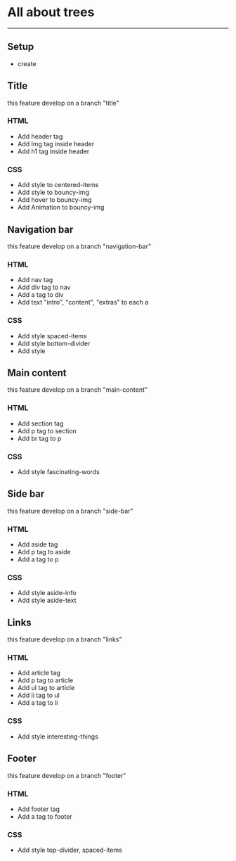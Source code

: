# All about trees

---

## Setup

- create

## Title

this feature develop on a branch "title"

### HTML

- Add header tag
- Add Img tag inside header
- Add h1 tag inside header

### CSS

- Add style to centered-items
- Add style to bouncy-img
- Add hover to bouncy-img
- Add Animation to bouncy-img

## Navigation bar

this feature develop on a branch "navigation-bar"

### HTML

- Add nav tag
- Add div tag to nav
- Add a tag to div
- Add text "intro", "content", "extras" to each a

### CSS

- Add style spaced-items
- Add style bottom-divider
- Add style

## Main content

this feature develop on a branch "main-content"

### HTML

- Add section tag
- Add p tag to section
- Add br tag to p

### CSS

- Add style fascinating-words

## Side bar

this feature develop on a branch "side-bar"

### HTML

- Add aside tag
- Add p tag to aside
- Add a tag to p

### CSS

- Add style aside-info
- Add style aside-text

## Links

this feature develop on a branch "links"

### HTML

- Add article tag
- Add p tag to article
- Add ul tag to article
- Add li tag to ul
- Add a tag to li

### CSS

- Add style interesting-things

## Footer

this feature develop on a branch "footer"

### HTML

- Add footer tag
- Add a tag to footer

### CSS

- Add style top-divider, spaced-items
